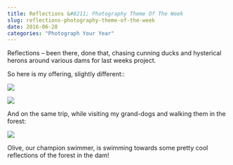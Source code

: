 ```yaml
---
title: Reflections &#8211; Photography Theme Of The Week
slug: reflections-photography-theme-of-the-week
date: 2016-06-28
categories: "Photograph Your Year"
---
```


<p>Reflections – been there, done that, chasing cunning ducks and hysterical herons around various dams for last weeks project.</p>
<p>So here is my offering, slightly different::</p>
<p><img src="https://res.cloudinary.com/dy6grlu8z/image/upload/v1558841861/smqeji1nccv5zgmzca8l.jpg"/></p>
<p><img src="https://res.cloudinary.com/dy6grlu8z/image/upload/v1558841862/dwdtjdu2ekkaihhw6u1f.jpg"/></p>
<p>And on the same trip, while visiting my grand-dogs and walking them in the forest:</p>
<p><img src="https://res.cloudinary.com/dy6grlu8z/image/upload/v1558841863/s0eg3yoaqyspidztrfzp.jpg"/></p>
<p>Olive, our champion swimmer, is swimming towards some pretty cool reflections of the forest in the dam!</p>
<p> </p>
<p> </p>







